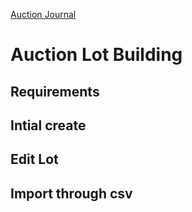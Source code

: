 [Auction Journal](../index.md)

# Auction Lot Building

## Requirements

## Intial create

## Edit Lot

## Import through csv
